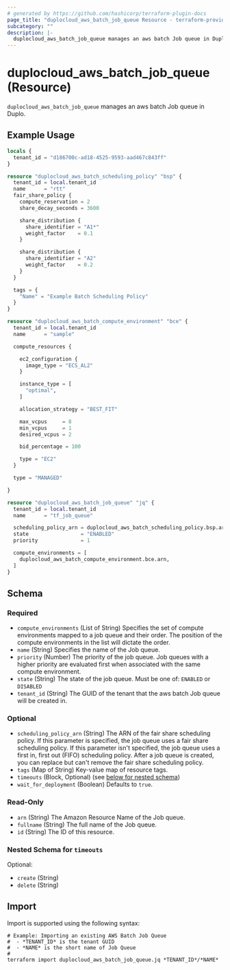 ```yaml
---
# generated by https://github.com/hashicorp/terraform-plugin-docs
page_title: "duplocloud_aws_batch_job_queue Resource - terraform-provider-duplocloud"
subcategory: ""
description: |-
  duplocloud_aws_batch_job_queue manages an aws batch Job queue in Duplo.
---
```


# duplocloud_aws_batch_job_queue (Resource)

`duplocloud_aws_batch_job_queue` manages an aws batch Job queue in Duplo.

## Example Usage

```terraform
locals {
  tenant_id = "d186700c-ad18-4525-9593-aad467c843ff"
}

resource "duplocloud_aws_batch_scheduling_policy" "bsp" {
  tenant_id = local.tenant_id
  name      = "rtt"
  fair_share_policy {
    compute_reservation = 2
    share_decay_seconds = 3600

    share_distribution {
      share_identifier = "A1*"
      weight_factor    = 0.1
    }

    share_distribution {
      share_identifier = "A2"
      weight_factor    = 0.2
    }
  }

  tags = {
    "Name" = "Example Batch Scheduling Policy"
  }
}

resource "duplocloud_aws_batch_compute_environment" "bce" {
  tenant_id = local.tenant_id
  name      = "sample"

  compute_resources {

    ec2_configuration {
      image_type = "ECS_AL2"
    }

    instance_type = [
      "optimal",
    ]

    allocation_strategy = "BEST_FIT"

    max_vcpus     = 8
    min_vcpus     = 1
    desired_vcpus = 2

    bid_percentage = 100

    type = "EC2"
  }

  type = "MANAGED"

}

resource "duplocloud_aws_batch_job_queue" "jq" {
  tenant_id = local.tenant_id
  name      = "tf_job_queue"

  scheduling_policy_arn = duplocloud_aws_batch_scheduling_policy.bsp.arn
  state                 = "ENABLED"
  priority              = 1

  compute_environments = [
    duplocloud_aws_batch_compute_environment.bce.arn,
  ]
}
```

<!-- schema generated by tfplugindocs -->
## Schema

### Required

- `compute_environments` (List of String) Specifies the set of compute environments mapped to a job queue and their order. The position of the compute environments in the list will dictate the order.
- `name` (String) Specifies the name of the Job queue.
- `priority` (Number) The priority of the job queue. Job queues with a higher priority are evaluated first when associated with the same compute environment.
- `state` (String) The state of the job queue. Must be one of: `ENABLED` or `DISABLED`
- `tenant_id` (String) The GUID of the tenant that the aws batch Job queue will be created in.

### Optional

- `scheduling_policy_arn` (String) The ARN of the fair share scheduling policy. If this parameter is specified, the job queue uses a fair share scheduling policy. If this parameter isn't specified, the job queue uses a first in, first out (FIFO) scheduling policy. After a job queue is created, you can replace but can't remove the fair share scheduling policy.
- `tags` (Map of String) Key-value map of resource tags.
- `timeouts` (Block, Optional) (see [below for nested schema](#nestedblock--timeouts))
- `wait_for_deployment` (Boolean) Defaults to `true`.

### Read-Only

- `arn` (String) The Amazon Resource Name of the Job queue.
- `fullname` (String) The full name of the Job queue.
- `id` (String) The ID of this resource.

<a id="nestedblock--timeouts"></a>
### Nested Schema for `timeouts`

Optional:

- `create` (String)
- `delete` (String)

## Import

Import is supported using the following syntax:

```shell
# Example: Importing an existing AWS Batch Job Queue
#  - *TENANT_ID* is the tenant GUID
#  - *NAME* is the short name of Job Queue
#
terraform import duplocloud_aws_batch_job_queue.jq *TENANT_ID*/*NAME*
```
